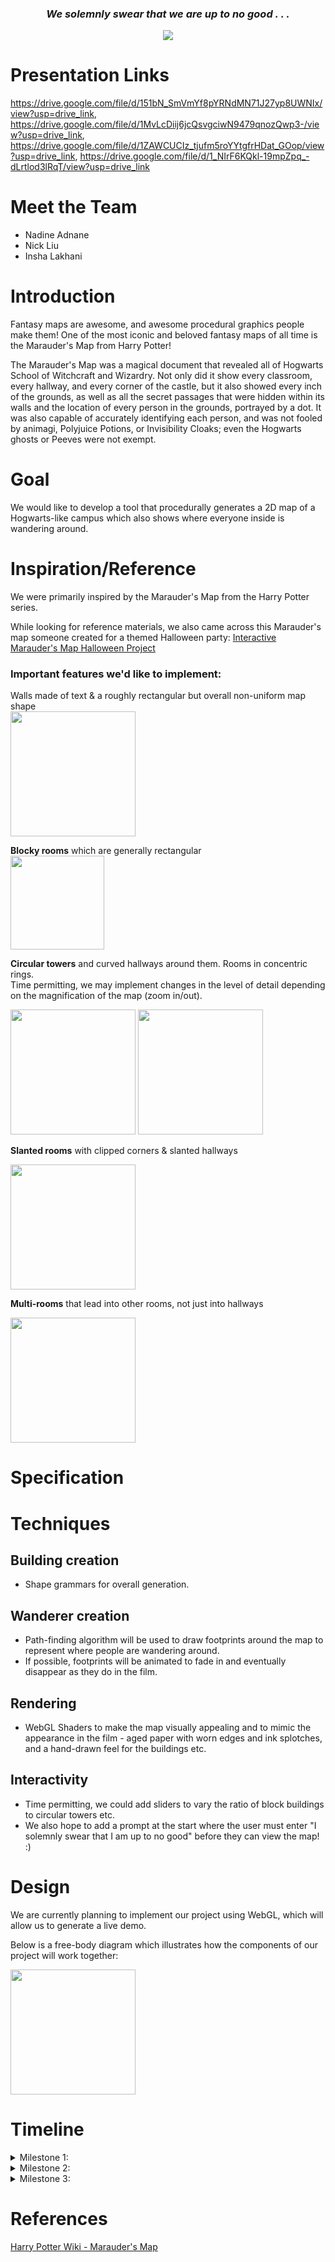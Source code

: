 ***<h3 style="text-align: center;">We solemnly swear that we are up to no good . . .</h3>***
<p style="text-align: center"><img src="proposal/map_logo.jpg"></p>

# Presentation Links
https://drive.google.com/file/d/151bN_SmVmYf8pYRNdMN71J27yp8UWNIx/view?usp=drive_link, 
https://drive.google.com/file/d/1MvLcDiij6jcQsvgciwN9479qnozQwp3-/view?usp=drive_link, 
https://drive.google.com/file/d/1ZAWCUCIz_tjufm5roYYtgfrHDat_GOop/view?usp=drive_link, 
https://drive.google.com/file/d/1_NIrF6KQkl-19mpZpq_-dLrtlod3lRqT/view?usp=drive_link

# Meet the Team
- Nadine Adnane
- Nick Liu
- Insha Lakhani

# Introduction
Fantasy maps are awesome, and awesome procedural graphics people make them! One of the most iconic and beloved fantasy maps of all time is the Marauder's Map from Harry Potter! 

The Marauder's Map was a magical document that revealed all of Hogwarts School of Witchcraft and Wizardry. Not only did it show every classroom, every hallway, and every corner of the castle, but it also showed every inch of the grounds, as well as all the secret passages that were hidden within its walls and the location of every person in the grounds, portrayed by a dot. It was also capable of accurately identifying each person, and was not fooled by animagi, Polyjuice Potions, or Invisibility Cloaks; even the Hogwarts ghosts or Peeves were not exempt.

# Goal
We would like to develop a tool that procedurally generates a 2D map of a Hogwarts-like campus which also shows where everyone inside is wandering around.

# Inspiration/Reference
We were primarily inspired by the Marauder's Map from the Harry Potter series.

While looking for reference materials, we also came across this Marauder's map someone created for a themed Halloween party:
[Interactive Marauder's Map Halloween Project](https://cartland.medium.com/building-a-marauders-map-6552fa378cda)

### Important features we'd like to implement:

Walls made of text & a roughly rectangular but overall non-uniform map shape</br>
<img src="proposal/Footprint.png" height="200">

**Blocky rooms** which are generally rectangular </br>
<img src="proposal/BlockRoom.png" height="150">

**Circular towers** and curved hallways around them. Rooms in concentric rings.<br>
Time permitting, we may implement changes in the level of detail depending on the magnification of the map (zoom in/out).

<img src="proposal/Tower.png" height="200">

<img src="proposal/Tower2.png" height="200">

**Slanted rooms** with clipped corners & slanted hallways

<img src="proposal/SlantedHallway.png" height="200">

**Multi-rooms** that lead into other rooms, not just into hallways

<img src="proposal/MultiRoom.png" height="200">


# Specification

# Techniques
## Building creation
- Shape grammars for overall generation.

## Wanderer creation
- Path-finding algorithm will be used to draw footprints around the map to represent where people are wandering around.
- If possible, footprints will be animated to fade in and eventually disappear as they do in the film.

## Rendering
- WebGL Shaders to make the map visually appealing and to mimic the appearance in the film - aged paper with worn edges and ink splotches, and a hand-drawn feel for the buildings etc.

## Interactivity
- Time permitting, we could add sliders to vary the ratio of block buildings to circular towers etc.
- We also hope to add a prompt at the start where the user must enter "I solemnly swear that I am up to no good" before they can view the map! :)

# Design
We are currently planning to implement our project using WebGL, which will allow us to generate a live demo.

Below is a free-body diagram which illustrates how the components of our project will work together:

<img src="proposal/FBD.png" height="200">

# Timeline
<details>
  <summary>Milestone 1:</summary>
<ul>
	<li>Everyone</li>
	- Set up WebGL project & decide on collaboration methods
    <li>Nick & Nadine</li>
    - Research Shape grammars <br>
    - Generate basic Hogwarts Castle room/doorway structure and navigation mesh
    <li>Insha</li>
    - Basic path-finding </br>
    - Footstep animation (trailing footsteps disappear as more appear)
</ul>
</details>

<details>
	<summary>Milestone 2:</summary>
<ul>
    <li>Nick & Nadine</li>
    - Refine shape grammar/make sure the 4 core map features (blocky rooms, circular towers, slanted rooms, and multi-rooms) are working and looking good! </br>
    - Add detail to rooms (stairs, furniture, etc)
    - Apply text to shapes
    - Add interactive toggles for various parameters </br>
    <li>Insha</li>
    - Refine path-finding/address any bugs </br>
    - Work on map assets/shaders/visuals
</ul>
</details>

<details>
	<summary>Milestone 3:</summary>
<ul>
    <li>Nadine</li>
    - Polish UI/visuals
    <li>Nick</li>
    - Refine parameter toggles & address any remaining shape grammar issues
    <li>Insha</li>
    - Add interactive prompt at the start </br>
    <li>Everyone</li>
	- Address any remaining bugs </br>
	- Publish live demo </br>
	- Polish Github README
</ul>
</details>

# References
[Harry Potter Wiki - Marauder's Map](https://harrypotter.fandom.com/wiki/Marauder%27s_Map)